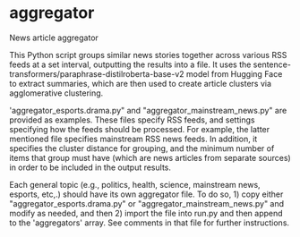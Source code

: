 # aggregator
News article aggregator

This Python script groups similar news stories together across various RSS feeds at a set interval, outputting the results into a file. It uses the sentence-transformers/paraphrase-distilroberta-base-v2 model from Hugging Face to extract summaries, which are then used to create article clusters via agglomerative clustering.

'aggregator_esports.drama.py" and "aggregator_mainstream_news.py" are provided as examples. These files specify RSS feeds,
and settings specifying how the feeds should be processed. For example, the latter mentioned file specifies mainstream RSS news feeds. In addition, it specifies the cluster distance for grouping, and the minimum number of items that group must have (which are news articles from separate sources) in order to be included in the output results.

Each general topic (e.g., politics, health, science, mainstream news, esports, etc,.) should have its own aggregator file. To do so, 1) copy either "aggregator_esports.drama.py" or "aggregator_mainstream_news.py" and modify as needed, and then 2) import the file into run.py and then append to the 'aggregators' array. See comments in that file for further instructions.
